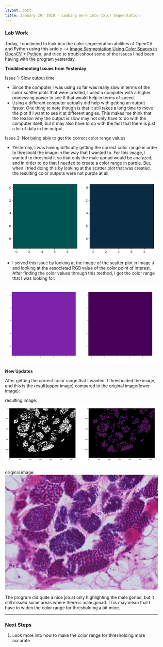 ```yaml
---
layout: post
title: January 29, 2020 - Looking more into Color Segmentation
---
```


### Lab Work

Today, I continued to look into the color segmentation abilities of OpenCV and Python using this article --> [Image Segmentation Using Color Spaces in OpenCV + Python](https://realpython.com/python-opencv-color-spaces/), and tried to troubleshoot some of the issues I had been having with the program yesterday. 

__Troubleshooting Issues from Yesterday__

Issue 1: Slow output time

- Since the computer I was using so far was really slow in terms of the color scatter plots that were created, I used a computer with a higher processing power to see if that would help in terms of speed. 
- Using a different computer actually did help with getting an output faster. One thing to note though is that it still takes a long time to move the plot if I want to see it at different angles. This makes me think that the reason why the output is slow may not only have to do with the computer itself, but it may also have to do with the fact that there is just a lot of data in the output. 

Issue 2: Not being able to get the correct color range values

- Yesterday, I was having difficulty getting the correct color range in order to threshold the image in the way that I wanted to. For this image, I wanted to threshold it so that only the male gonad would be analyzed, and in order to do that I needed to create a color range in purple. But, when I tried doing this by looking at the scatter plot that was created, the resulting color outputs were not purple at all:

![color_range_incorrect.png](https://github.com/H-Ra/h-ra.github.io/blob/master/images/color_range_incorrect.png?raw=true)

- I solved this issue by looking at the image of the scatter plot in Image J and looking at the associated RGB value of the color point of interest. After finding the color values through this method, I got the color range that I was looking for:

![color_range_correct.PNG](https://github.com/H-Ra/h-ra.github.io/blob/master/images/color_range_correct.PNG?raw=true)

__New Updates__

After getting the correct color range that I wanted, I thresholded the image, and this is the result(upper image) compared to the original image(lower image):

resulting image:
![color_threshold_result.PNG](https://github.com/H-Ra/h-ra.github.io/blob/master/images/color_threshold_result.PNG?raw=true)

original image:
![20180924-angasi121-40x.jpg](https://github.com/H-Ra/h-ra.github.io/blob/master/images/20180924-angasi121-40x.jpg?raw=true)

The program did quite a nice job at only highlighting the male gonad, but it still missed some areas where there is male gonad. This may mean that I have to widen the color range for thresholding a bit more. 

---

### Next Steps

1. Look more into how to make the color range for thresholding more accurate